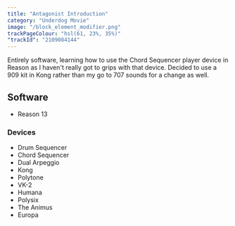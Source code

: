 ```yaml
---
title: "Antagonist Introduction"
category: "Underdog Movie"
image: "/block_element_modifier.png"
trackPageColour: "hsl(61, 23%, 35%)"
"trackId": "2109084144"
---
```


Entirely software, learning how to use the Chord Sequencer player device in Reason as I haven't really got to grips with that device. 
Decided to use a 909 kit in Kong rather than my go to 707 sounds for a change as well.

## Software
- Reason 13
### Devices
- Drum Sequencer
- Chord Sequencer
- Dual Arpeggio
- Kong
- Polytone
- VK-2
- Humana
- Polysix
- The Animus
- Europa

